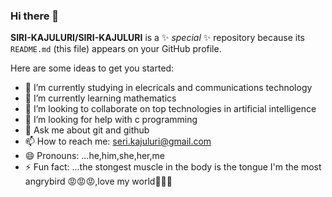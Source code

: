 ### Hi there 👋


**SIRI-KAJULURI/SIRI-KAJULURI** is a ✨ _special_ ✨ repository because its `README.md` (this file) appears on your GitHub profile.

Here are some ideas to get you started:

- 🔭 I’m currently studying in elecricals and communications technology
- 🌱 I’m currently learning mathematics
- 👯 I’m looking to collaborate on top technologies in artificial intelligence
- 🤔 I’m looking for help with c programming
- 💬 Ask me about git and github
- 📫 How to reach me: seri.kajuluri@gmail.com
- 😄 Pronouns: ...he,him,she,her,me
- ⚡ Fun fact: ...the stongest muscle in the body is the tongue
I'm the most angrybird 😡😡😡,love my world🖤🖤🖤

